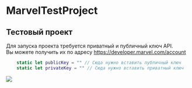 # MarvelTestProject
## Тестовый проект <br />
Для запуска проекта требуется приватный и публичный ключ API.<br />
Вы можете получить их по адресу https://developer.marvel.com/account<br />

```swift
    static let publicKey = "" // Сюда нужно вставить публичный ключ
    static let privateKey = "" // Сюда нужно вставить приватный ключ
```

![](Marvel.gif)
